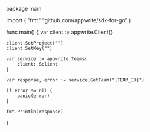 package main

import (
    "fmt"
    "github.com/appwrite/sdk-for-go"
)

func main() {
    var client := appwrite.Client{}

    client.SetProject("")
    client.SetKey("")

    var service := appwrite.Teams{
        client: &client
    }

    var response, error := service.GetTeam("[TEAM_ID]")

    if error != nil {
        panic(error)
    }

    fmt.Println(response)
}